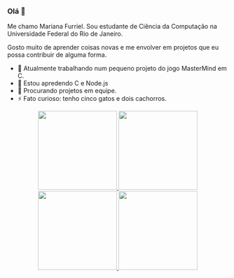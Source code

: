### Olá 👋
Me chamo Mariana Furriel.
Sou estudante de Ciência da Computação na Universidade Federal do Rio de Janeiro.

Gosto muito de aprender coisas novas e me envolver em projetos que eu possa contribuir de alguma forma.

- 🔭 Atualmente trabalhando num pequeno projeto do jogo MasterMind em C.
- 🌱 Estou apredendo C e Node.js
- 🤔 Procurando projetos em equipe.
- ⚡ Fato curioso: tenho cinco gatos e dois cachorros.

<div align="center">
  <a href="https://github.com/MarianaFurriel">
  <img height="180em" src="https://github-readme-stats.vercel.app/api?username=MarianaFurriel&show_icons=true&theme=dracula&include_all_commits=true&count_private=true"/>
  <img height="180em" src="https://github-readme-stats.vercel.app/api/top-langs/?username=MarianaFurriel&langs_count=7&layout=compact&theme=dracula"/>
</div>
  
<div align="center">
  <a href="https://github.com/MarianaFurriel">
  <img height="180em" src="https://github-readme-stats.vercel.app/api?username=MarianaFurriel&show_icons=true&theme=dracula&include_all_commits=true&count_private=true&hide_border=true"/>
  <img height="180em" src="https://github-readme-stats.vercel.app/api/top-langs/?username=MarianaFurriel&langs_count=7&layout=compact&theme=dracula&hide_border=true"/>
</div>

